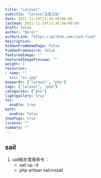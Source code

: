 ```yaml
---
title: "Laravel"
subtitle: "laravel注意之处"
date: 2021-11-24T13:36:56+08:00
lastmod: 2021-11-24T13:36:56+08:00
draft: false
author: "Borer"
authorLink: "https://github.com/JanU-YieG"
description:
hiddenFromHomePage: false
hiddenFromSearch: false
featuredImage: ""
featuredImagePreview: ""
weight: 1
resources:
- name: ""
  src: "xx.jpg"
keywords: ["laravel", "php"]
tags: ["laravel", "php"]
categories: ["php"]
lightgallery: true
toc:
  enable: true
math:
  enable: false
showTags: true
license: ""
summary: ""
---
```

## sail

1. sail相关常用命令：
    - sail up -d
    - php artisan sail:install
<!--more-->
